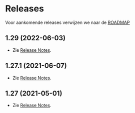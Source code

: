 # Releases

Voor aankomende releases verwijzen we naar de [ROADMAP](ROADMAP.md)

## 1.29 (2022-06-03)

- Zie [Release Notes](1.29/ReleaseNotes.md).

## 1.27.1 (2021-06-07)

- Zie [Release Notes](1.27.1/ReleaseNotes.md).

## 1.27 (2021-05-01)

- Zie [Release Notes](1.27/ReleaseNotes.md).
